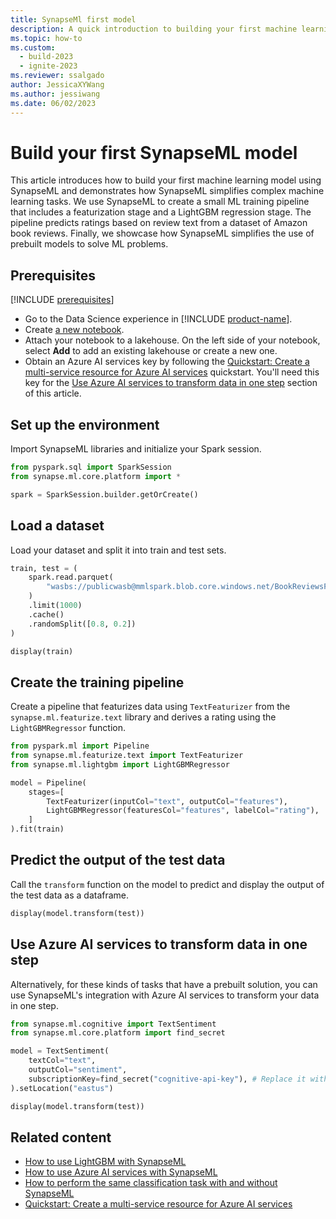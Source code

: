 ```yaml
---
title: SynapseMl first model
description: A quick introduction to building your first machine learning model with SynapseML.
ms.topic: how-to
ms.custom:
  - build-2023
  - ignite-2023
ms.reviewer: ssalgado
author: JessicaXYWang
ms.author: jessiwang
ms.date: 06/02/2023
---
```


# Build your first SynapseML model
This article introduces how to build your first machine learning model using SynapseML and demonstrates how SynapseML simplifies complex machine learning tasks. We use SynapseML to create a small ML training pipeline that includes a featurization stage and a LightGBM regression stage. The pipeline predicts ratings based on review text from a dataset of Amazon book reviews. Finally, we showcase how SynapseML simplifies the use of prebuilt models to solve ML problems.

## Prerequisites

[!INCLUDE [prerequisites](includes/prerequisites.md)]

* Go to the Data Science experience in [!INCLUDE [product-name](../includes/product-name.md)].
* Create [a new notebook](../data-engineering/how-to-use-notebook.md#create-notebooks).
* Attach your notebook to a lakehouse. On the left side of your notebook, select **Add** to add an existing lakehouse or create a new one.
* Obtain an Azure AI services key by following the [Quickstart: Create a multi-service resource for Azure AI services](/azure/ai-services/multi-service-resource) quickstart. You'll need this key for the [Use Azure AI services to transform data in one step](#use-azure-ai-services-to-transform-data-in-one-step) section of this article.

## Set up the environment
Import SynapseML libraries and initialize your Spark session.


```python
from pyspark.sql import SparkSession
from synapse.ml.core.platform import *

spark = SparkSession.builder.getOrCreate()
```

## Load a dataset
Load your dataset and split it into train and test sets.


```python
train, test = (
    spark.read.parquet(
        "wasbs://publicwasb@mmlspark.blob.core.windows.net/BookReviewsFromAmazon10K.parquet"
    )
    .limit(1000)
    .cache()
    .randomSplit([0.8, 0.2])
)

display(train)
```

## Create the training pipeline
Create a pipeline that featurizes data using `TextFeaturizer` from the `synapse.ml.featurize.text` library and derives a rating using the `LightGBMRegressor` function.


```python
from pyspark.ml import Pipeline
from synapse.ml.featurize.text import TextFeaturizer
from synapse.ml.lightgbm import LightGBMRegressor

model = Pipeline(
    stages=[
        TextFeaturizer(inputCol="text", outputCol="features"),
        LightGBMRegressor(featuresCol="features", labelCol="rating"),
    ]
).fit(train)
```

## Predict the output of the test data
Call the `transform` function on the model to predict and display the output of the test data as a dataframe.


```python
display(model.transform(test))
```

## Use Azure AI services to transform data in one step
Alternatively, for these kinds of tasks that have a prebuilt solution, you can use SynapseML's integration with Azure AI services to transform your data in one step.


```python
from synapse.ml.cognitive import TextSentiment
from synapse.ml.core.platform import find_secret

model = TextSentiment(
    textCol="text",
    outputCol="sentiment",
    subscriptionKey=find_secret("cognitive-api-key"), # Replace it with your cognitive service key, check prerequisites for more details
).setLocation("eastus")

display(model.transform(test))
```

## Related content

- [How to use LightGBM with SynapseML](lightgbm-overview.md)
- [How to use Azure AI services with SynapseML](./ai-services/ai-services-in-synapseml-bring-your-own-key.md)
- [How to perform the same classification task with and without SynapseML](classification-before-and-after-synapseml.md)
- [Quickstart: Create a multi-service resource for Azure AI services](/azure/ai-services/multi-service-resource)
